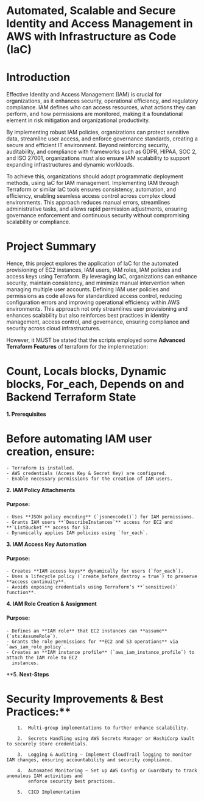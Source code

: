 # Automated, Scalable and Secure Identity and Access Management in AWS with Infrastructure as Code (IaC)

# Introduction

Effective Identity and Access Management (IAM) is crucial for organizations, as it enhances security, operational efficiency, and regulatory compliance. IAM defines who can access resources, what actions they can perform, and how permissions are monitored, making it a foundational element in risk mitigation and organizational productivity.

By implementing robust IAM policies, organizations can protect sensitive data, streamline user access, and enforce governance standards, creating a secure and efficient IT environment. Beyond reinforcing security, auditability, and compliance with frameworks such as GDPR, HIPAA, SOC 2, and ISO 27001, organizations must also ensure IAM scalability to support expanding infrastructures and dynamic workloads.

To achieve this, organizations should adopt programmatic deployment methods, using IaC for IAM management. Implementing IAM through Terraform or similar IaC tools ensures consistency, automation, and efficiency, enabling seamless access control across complex cloud environments. This approach reduces manual errors, streamlines administrative tasks, and allows rapid permission adjustments, ensuring governance enforcement and continuous security without compromising scalability or compliance.



# Project Summary

Hence, this project explores the application of IaC for the automated provisioning of EC2 instances, IAM users, IAM roles, IAM policies and access keys using Terraform. By leveraging IaC, organizations can enhance security, maintain consistency, and minimize manual intervention when managing multiple user accounts. Defining IAM user policies and permissions as code allows for standardized access control, reducing configuration errors and improving operational efficiency within AWS environments. This approach not only streamlines user provisioning and enhances scalability but also reinforces best practices in identity management, access control, and governance, ensuring compliance and security across cloud infrastructures.

However, it MUST be stated that the scripts employed some **Advanced Terraform Features** of terraform for the implemnetation: 

  # Count, Locals blocks, Dynamic blocks, For_each, Depends on and Backend Terraform State

**1. Prerequisites**

# Before automating IAM user creation, ensure:
    
    - Terraform is installed.
    - AWS credentials (Access Key & Secret Key) are configured.
    - Enable necessary permissions for the creation of IAM users.

**2. IAM Policy Attachments**  

#### **Purpose:**  
    
    - Uses **JSON policy encoding** (`jsonencode()`) for IAM permissions.  
    - Grants IAM users **`DescribeInstances`** access for EC2 and **`ListBucket`** access for S3.  
    - Dynamically applies IAM policies using `for_each`.  

**3. IAM Access Key Automation**  

#### **Purpose:**  

    - Creates **IAM access keys** dynamically for users (`for_each`).  
    - Uses a lifecycle policy (`create_before_destroy = true`) to preserve **access continuity**.  
    - Avoids exposing credentials using Terraform’s **`sensitive()` function**.  

**4. IAM Role Creation & Assignment**  

#### **Purpose:**  

    - Defines an **IAM role** that EC2 instances can **assume** (`sts:AssumeRole`).  
    - Grants the role permissions for **EC2 and S3 operations** via `aws_iam_role_policy`.  
    - Creates an **IAM instance profile** (`aws_iam_instance_profile`) to attach the IAM role to EC2         
      instances.  

**5. **Next-Steps** 
   
   # Security Improvements & Best Practices:**  

        1.	Multi-group implementations to further enhance scalability.

        2.	Secrets Handling using AWS Secrets Manager or HashiCorp Vault to securely store credentials. 

        3.	Logging & Auditing – Implement CloudTrail logging to monitor IAM changes, ensuring accountability and security compliance.

        4.	Automated Monitoring – Set up AWS Config or GuardDuty to track anomalous IAM activities and 
            enforce security best practices.

        5.	CICD Implementation

     